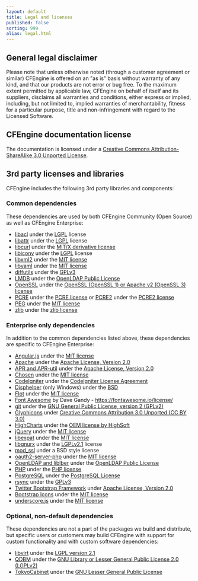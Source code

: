 ```yaml
---
layout: default
title: Legal and licenses
published: false
sorting: 999
alias: legal.html
---
```


## General legal disclaimer

Please note that unless otherwise noted (through a customer agreement or similar)
CFEngine is offered on an "as is" basis without warranty of
any kind, and that our products are not error or bug free. To the maximum
extent permitted by applicable law, CFEngine on behalf of itself and its
suppliers, disclaims all warranties and conditions, either express or implied,
including, but not limited to, implied warranties of merchantability, fitness
for a particular purpose, title and non-infringement with regard to the
Licensed Software.

## CFEngine documentation license

The documentation is licensed under a [Creative Commons Attribution-ShareAlike 3.0 Unported License](https://creativecommons.org/licenses/by-sa/3.0/deed.en_US).

## 3rd party licenses and libraries

CFEngine includes the following 3rd party libraries and components:

### Common dependencies

These dependencies are used by both CFEngine Community (Open Source) as well as CFEngine Enterprise:

* [libacl](https://savannah.nongnu.org/projects/acl) under the [LGPL](https://git.savannah.gnu.org/cgit/acl.git/tree/include/acl.h) license
* [libattr](https://savannah.nongnu.org/projects/attr) under the [LGPL](https://git.savannah.gnu.org/cgit/attr.git/tree/include/libattr.h) license
* [libcurl](https://curl.se) under the [MIT/X derivative license](https://curl.se/docs/copyright.html)
* [libiconv](http://ftp.gnu.org/gnu/libiconv/) under the [LGPL](https://git.savannah.gnu.org/gitweb/?p=libiconv.git;a=blob;f=include/iconv.h.in) license
* [libxml2](https://gitlab.gnome.org/GNOME/libxml2/-/wikis/FAQ) under the [MIT license](https://opensource.org/license/mit/)
* [libyaml](https://pyyaml.org/wiki/LibYAML) under the [MIT license](https://github.com/yaml/libyaml/blob/master/License)
* [diffutils](https://ftpmirror.gnu.org/diffutils/) under the [GPLv3](https://git.savannah.gnu.org/cgit/diffutils.git/tree/src/diff.c)
* [LMDB](https://www.symas.com/lmdb) under the [OpenLDAP Public License](https://www.openldap.org/software/release/license.html)
* [OpenSSL](https://www.openssl.org) under the [OpenSSL (OpenSSL 1) or Apache v2 (OpenSSL 3) license](https://www.openssl.org/source/license.html)
* [PCRE](https://www.pcre.org) under the [PCRE license](https://www.pcre.org/licence.txt) or
  [PCRE2](https://pcre2project.github.io/pcre2/) under the [PCRE2
  license](https://github.com/PCRE2Project/pcre2/blob/master/LICENCE)
* [PEG](https://piumarta.com/software/peg/) under the [MIT license](https://opensource.org/license/mit/)
* [zlib](https://www.zlib.net) under the [zlib license](https://www.zlib.net/zlib_license.html)

### Enterprise only dependencies

In addition to the common dependencies listed above, these dependencies are specific to CFEngine Enterprise:

* [Angular.js](https://angularjs.org) under the [MIT license](https://github.com/angular/angular.js/blob/master/LICENSE)
* [Apache](https://httpd.apache.org) under the [Apache License, Version 2.0](https://www.apache.org/licenses/LICENSE-2.0)
* [APR and APR-util](https://apr.apache.org) under the [Apache License, Version 2.0](https://www.apache.org/licenses/LICENSE-2.0)
* [Chosen](https://harvesthq.github.io/chosen/) under the [MIT license](https://github.com/harvesthq/chosen/blob/master/LICENSE.md)
* [CodeIgniter](https://codeigniter.com/) under the [CodeIgniter License Agreement](https://ellislab.com/codeigniter/user-guide/license.html)
* [Disphelper](https://disphelper.sourceforge.net) (only Windows) under the [BSD](https://opensource.org/licenses/bsd-license.php)
* [Flot](https://www.flotcharts.org/) under the [MIT license](https://github.com/flot/flot/blob/master/LICENSE.txt)
* [Font Awesome](https://fontawesome.com/) by Dave Gandy - https://fontawesome.io/license/
* [git](https://git-scm.com) under the [GNU General Public License, version 2 (GPLv2)](https://opensource.org/licenses/GPL-2.0)
* [Glyphicons](https://glyphicons.com/license/) under [Creative Commons Attribution 3.0 Unported (CC BY 3.0)](https://creativecommons.org/licenses/by-sa/3.0/deed.en_US)
* [HighCharts](https://www.highcharts.com/) under the [OEM license by HighSoft](https://shop.highcharts.com/)
* [jQuery](https://jquery.com/) under the [MIT license](https://opensource.org/license/mit/)
* [libexpat](https://sourceforge.net/projects/expat/) under the [MIT license](https://opensource.org/license/mit/)
* [libgnurx](http://www.gnu.org/software/rx/rx.html) under the [LGPLv2.1](https://github.com/TimothyGu/libgnurx/blob/libgnurx-2.5.1/regex.h) license
* [mod_ssl](https://httpd.apache.org/docs/2.4/mod/mod_ssl.html) under a BSD style license
* [oauth2-server-php](https://github.com/bshaffer/oauth2-server-php) under the [MIT license](https://github.com/bshaffer/oauth2-server-php/blob/develop/LICENSE)
* [OpenLDAP and liblber](https://www.openldap.org) under the [OpenLDAP Public License](https://www.openldap.org/software/release/license.html)
* [PHP](https://php.net) under the [PHP license](https://www.php.net/license/3_01.txt)
* [PostgreSQL](https://www.postgresql.org) under the [PostgreSQL License](https://opensource.org/licenses/postgresql)
* [rsync](https://rsync.samba.org) under the [GPLv3](https://rsync.samba.org/GPL.html)
* [Twitter Bootstrap Framework](https://getbootstrap.com) under [Apache License, Version 2.0](https://www.apache.org/licenses/LICENSE-2.0)
* [Bootstrap Icons](https://icons.getbootstrap.com) under the [MIT license](https://github.com/twbs/icons/blob/main/LICENSE.md)
* [underscore.js](https://underscorejs.org) under the [MIT license](https://opensource.org/licenses/mit-license.html)

### Optional, non-default dependencies

These dependencies are not a part of the packages we build and distribute, but specific users or customers may build CFEngine with support for custom functionality and with custom software dependencies:

* [libvirt](https://libvirt.org/) under the [LGPL version 2.1](https://www.opensource.org/licenses/lgpl-license.html)
* [QDBM](https://sourceforge.net/projects/qdbm/) under the [GNU Library or Lesser General Public License 2.0 (LGPLv2)](https://www.opensource.org/licenses/lgpl-license.html)
* [TokyoCabinet](https://github.com/hthetiot/Tokyo-Cabinet) under the [GNU Lesser General Public License](https://www.opensource.org/licenses/lgpl-license.html)
